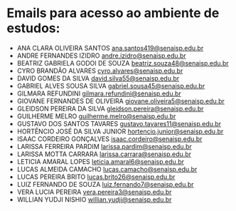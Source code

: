 # Emails para acesso ao ambiente de estudos:
- ANA CLARA OLIVEIRA SANTOS    ana.santos419@senaisp.edu.br
- ANDRE FERNANDES IZIDRO    andre.izidro@senaisp.edu.br
- BEATRIZ GABRIELA GODOI DE SOUZA    beatriz.souza48@senaisp.edu.br
- CYRO BRANDÃO ALVARES    cyro.alvares@senaisp.edu.br
- DAVID GOMES DA SILVA    david.silva55@senaisp.edu.br
- GABRIEL ALVES SOUSA SILVA    gabriel.sousa45@senaisp.edu.br
- GILMARA REFUNDINI    gilmara.refundini@senaisp.edu.br
- GIOVANE FERNANDES DE OLIVEIRA    giovane.oliveira5@senaisp.edu.br
- GLEIDSON PEREIRA DA SILVA    gleidson.pereira@senaisp.edu.br
- GUILHERME MELRO    guilherme.melro@senaisp.edu.br
- GUSTAVO DOS SANTOS TAVARES    gustavo.tavares11@senaisp.edu.br
- HORTÊNCIO JOSÉ DA SILVA JUNIOR    hortencio.junior@senaisp.edu.br
- ISAAC CORDEIRO GONÇALVES    isaac.cordeiro@senaisp.edu.br
- LARISSA FERREIRA PARDIM    larissa.pardim@senaisp.edu.br
- LARISSA MOTTA CARRARA    larissa.carrara@senaisp.edu.br
- LETICIA AMARAL LOPES    leticia.amaral6@senaisp.edu.br
- LUCAS ALMEIDA CAMACHO    lucas.camacho@senaisp.edu.br
- LUCAS PEREIRA BRITO    lucas.brito26@senaisp.edu.br
- LUIZ FERNANDO DE SOUZA    luiz.fernando7@senaisp.edu.br
- VERA LUCIA PEREIRA    vera.pereira3@senaisp.edu.br
- WILLIAN YUDJI NISHIO    willian.yudji@senaisp.edu.br